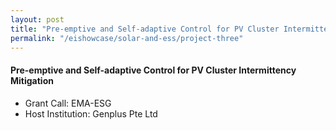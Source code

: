 ```yaml
---
layout: post
title: "Pre-emptive and Self-adaptive Control for PV Cluster Intermittency Mitigation"
permalink: "/eishowcase/solar-and-ess/project-three"
---
```

#### Pre-emptive and Self-adaptive Control for PV Cluster Intermittency Mitigation
* Grant Call: EMA-ESG
* Host Institution: Genplus Pte Ltd
